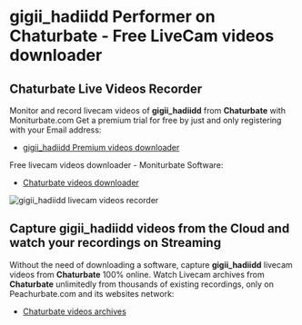 # gigii_hadiidd Performer on Chaturbate - Free LiveCam videos downloader

## Chaturbate Live Videos Recorder

Monitor and record livecam videos of **gigii_hadiidd** from **Chaturbate** with Moniturbate.com
Get a premium trial for free by just and only registering with your Email address:
* [gigii_hadiidd Premium videos downloader](https://moniturbate.com/request-demo-licence-key.html)

Free livecam videos downloader - Moniturbate Software:
* [Chaturbate videos downloader](https://moniturbate.com/moniturbate-download-software.html)

![gigii_hadiidd livecam videos recorder](https://peachurnet.com/templates/moniturbate-software.png)


## Capture gigii_hadiidd videos from the Cloud and watch your recordings on Streaming

Without the need of downloading a software, capture **gigii_hadiidd** livecam videos from **Chaturbate** 100% online.
Watch Livecam archives from **Chaturbate** unlimitedly from thousands of existing recordings, only on Peachurbate.com and its websites network:
* [Chaturbate videos archives](https://peachurnet.com/)